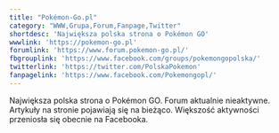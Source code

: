 ```yaml
---
title: "Pokémon-Go.pl"
category: "WWW,Grupa,Forum,Fanpage,Twitter"
shortdesc: 'Największa polska strona o Pokémon GO'
wwwlink: 'https://pokemon-go.pl'
forumlink: 'https://www.forum.pokemon-go.pl/'
fbgrouplink: 'https://www.facebook.com/groups/pokemongopolska/'
twitterlink: 'https://twitter.com/PolskaPokemon'
fanpagelink: 'https://www.facebook.com/Pokemongopl/'
---
```

Największa polska strona o Pokémon GO. Forum aktualnie nieaktywne. Artykuły na stronie pojawiają się na bieżąco. Większość aktywności przeniosła się obecnie na Facebooka.
